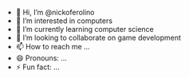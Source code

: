 - 👋 Hi, I’m @nickoferolino
- 👀 I’m interested in computers
- 🌱 I’m currently learning computer science
- 💞️ I’m looking to collaborate on game development
- 📫 How to reach me ...
- 😄 Pronouns: ...
- ⚡ Fun fact: ...

<!---
nickoferolino/nickoferolino is a ✨ special ✨ repository because its `README.md` (this file) appears on your GitHub profile.
You can click the Preview link to take a look at your changes.
--->
